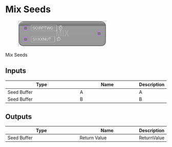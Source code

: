# Mix Seeds

<div align="left" data-full-width="false">

<figure><img src="Mix_Seeds.png" alt=""><figcaption></figcaption></figure>

</div>

Mix Seeds

## Inputs

<table>
<thead><tr><th width="250">Type</th><th width="200">Name</th><th>Description</th></tr></thead>
<tbody>
<tr><td>Seed Buffer</td><td>A</td><td>A</td></tr>
<tr><td>Seed Buffer</td><td>B</td><td>B</td></tr>
</tbody>
</table>

## Outputs

<table>
<thead><tr><th width="250">Type</th><th width="200">Name</th><th>Description</th></tr></thead>
<tbody>
<tr><td>Seed Buffer</td><td>Return Value</td><td>ReturnValue</td></tr>
</tbody>
</table>